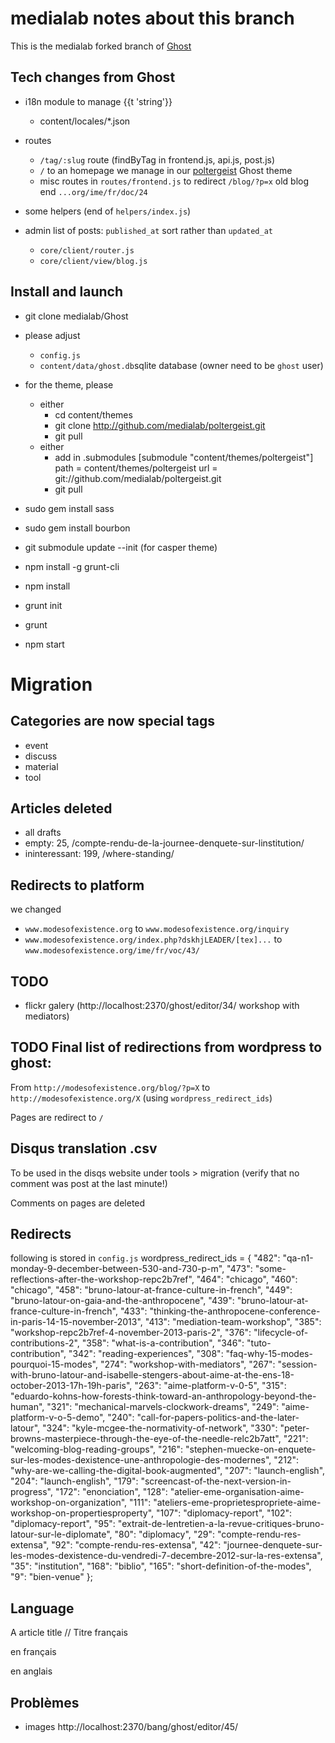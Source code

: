 # medialab notes about this branch

This is the medialab forked branch of [Ghost](https://github.com/TryGhost/Ghost)

## Tech changes from Ghost

- i18n module to manage {{t 'string'}}
	- content/locales/*.json
- routes
	- `/tag/:slug` route (findByTag in frontend.js, api.js, post.js)
	- `/` to an homepage we manage in our [poltergeist](https://github.com/medialab/poltergeist) Ghost theme
  - misc routes in `routes/frontend.js` to redirect `/blog/?p=x` old blog end `...org/ime/fr/doc/24`

- some helpers (end of `helpers/index.js`)
- admin list of posts: `published_at` sort rather than `updated_at`
	- `core/client/router.js`
	- `core/client/view/blog.js`

## Install and launch

- git clone medialab/Ghost

- please adjust
	- `config.js`
	- `content/data/ghost.db`sqlite database (owner need to be `ghost` user)

- for the theme, please
	- either
		- cd content/themes
		- git clone http://github.com/medialab/poltergeist.git
		- git pull
	- either
		- add in .submodules
			[submodule "content/themes/poltergeist"]
				path = content/themes/poltergeist
				url = git://github.com/medialab/poltergeist.git
		- git pull

- sudo gem install sass
- sudo gem install bourbon

- git submodule update --init (for casper theme)
- npm install -g grunt-cli
- npm install
- grunt init
- grunt
- npm start

# Migration
## Categories are now special tags
- event
- discuss
- material
- tool

## Articles deleted
- all drafts
- empty: 25, /compte-rendu-de-la-journee-denquete-sur-linstitution/
- ininteressant: 199, /where-standing/

## Redirects to platform
we changed
- `www.modesofexistence.org` to `www.modesofexistence.org/inquiry`
- `www.modesofexistence.org/index.php?dskhjLEADER/[tex]...` to `www.modesofexistence.org/ime/fr/voc/43/`

## TODO
- flickr galery (http://localhost:2370/ghost/editor/34/ workshop with mediators)

## TODO Final list of redirections from wordpress to ghost:
From `http://modesofexistence.org/blog/?p=X` to `http://modesofexistence.org/X` (using `wordpress_redirect_ids`)

Pages are redirect to `/`

## Disqus translation .csv
To be used in the disqs website under tools > migration
(verify that no comment was post at the last minute!)

Comments on pages are deleted

## Redirects
following is stored in `config.js`
  wordpress_redirect_ids = {
    "482":  "qa-n1-monday-9-december-between-530-and-730-p-m",
    "473":  "some-reflections-after-the-workshop-repc2b7ref",
    "464":  "chicago",
    "460":  "chicago",
    "458":  "bruno-latour-at-france-culture-in-french",
    "449":  "bruno-latour-on-gaia-and-the-anthropocene",
    "439":  "bruno-latour-at-france-culture-in-french",
    "433":  "thinking-the-anthropocene-conference-in-paris-14-15-november-2013",
    "413":  "mediation-team-workshop",
    "385":  "workshop-repc2b7ref-4-november-2013-paris-2",
    "376":  "lifecycle-of-contributions-2",
    "358":  "what-is-a-contribution",
    "346":  "tuto-contribution",
    "342":  "reading-experiences",
    "308":  "faq-why-15-modes-pourquoi-15-modes",
    "274":  "workshop-with-mediators",
    "267":  "session-with-bruno-latour-and-isabelle-stengers-about-aime-at-the-ens-18-october-2013-17h-19h-paris",
    "263":  "aime-platform-v-0-5",
    "315":  "eduardo-kohns-how-forests-think-toward-an-anthropology-beyond-the-human",
    "321":  "mechanical-marvels-clockwork-dreams",
    "249":  "aime-platform-v-o-5-demo",
    "240":  "call-for-papers-politics-and-the-later-latour",
    "324":  "kyle-mcgee-the-normativity-of-network",
    "330":  "peter-browns-masterpiece-through-the-eye-of-the-needle-relc2b7att",
    "221":  "welcoming-blog-reading-groups",
    "216":  "stephen-muecke-on-enquete-sur-les-modes-dexistence-une-anthropologie-des-modernes",
    "212":  "why-are-we-calling-the-digital-book-augmented",
    "207":  "launch-english",
    "204":  "launch-english",
    "179":  "screencast-of-the-next-version-in-progress",
    "172":  "enonciation",
    "128":  "atelier-eme-organisation-aime-workshop-on-organization",
    "111":  "ateliers-eme-proprietespropriete-aime-workshop-on-propertiesproperty",
    "107":  "diplomacy-report",
    "102":  "diplomacy-report",
    "95": "extrait-de-lentretien-a-la-revue-critiques-bruno-latour-sur-le-diplomate",
    "80": "diplomacy",
    "29": "compte-rendu-res-extensa",
    "92": "compte-rendu-res-extensa",
    "42": "journee-denquete-sur-les-modes-dexistence-du-vendredi-7-decembre-2012-sur-la-res-extensa",
    "35": "institution",
    "168":  "biblio",
    "165":  "short-definition-of-the-modes",
    "9":  "bien-venue"
};

## Language
A article title // Titre français
<!-- fr -->
en français
<!-- en -->
en anglais

## Problèmes
- images
  http://localhost:2370/bang/ghost/editor/45/





